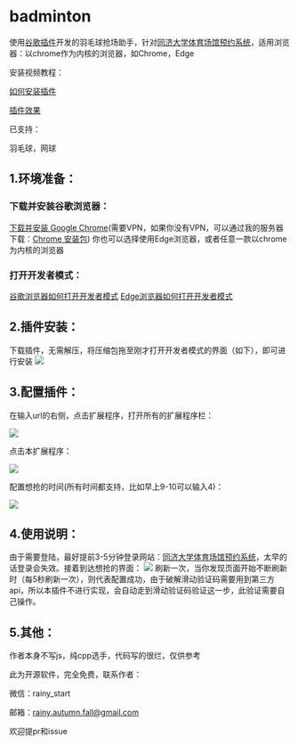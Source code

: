 # badminton
使用[谷歌插件](https://support.google.com/chrome/a/answer/2714278?hl=zh-Hans)开发的羽毛球抢场助手，针对[同济大学体育场馆预约系统](https://stadium.tongji.edu.cn/pc/#/)，适用浏览器：以chrome作为内核的浏览器，如Chrome，Edge

安装视频教程：

[如何安装插件](https://www.bilibili.com/video/BV1zC4y127HR/)

[插件效果](https://www.bilibili.com/video/BV1xK421Y7qU/)

已支持：

羽毛球，网球
## 1.环境准备：
### 下载并安装谷歌浏览器：
[下载并安装 Google Chrome](https://support.google.com/chrome/answer/95346?hl=zh-)(需要VPN，如果你没有VPN，可以通过我的服务器下载：[Chrome 安装包](http://lc-JBwIbAN4.cn-n1.lcfile.com/PhAeKSsvI2Pnyp9v443DUz2497bFhzwz/ChromeSetup.exe))
你也可以选择使用Edge浏览器，或者任意一款以chrome为内核的浏览器
### 打开开发者模式：
[谷歌浏览器如何打开开发者模式](https://www.chromegw.com/guide/jq/1461.html)
[Edge浏览器如何打开开发者模式](https://blog.csdn.net/yisago/article/details/118754062)
## 2.插件安装：
下载插件，无需解压，将压缩包拖至刚才打开开发者模式的界面（如下），即可进行安装
![](http://lc-JBwIbAN4.cn-n1.lcfile.com/S2tysi1LwscGbBqNkVSAHSGOjntvV8pQ/1.png)
## 3.配置插件：
在输入url的右侧，点击扩展程序，打开所有的扩展程序栏：

![](http://lc-JBwIbAN4.cn-n1.lcfile.com/x2Sb1PnKTSaRsojg3gkna2Vd6GJ9nBIJ/2.png)

点击本扩展程序：

![](http://lc-JBwIbAN4.cn-n1.lcfile.com/HNKhp5Qdcd808VX9S3USeCaUiYAvkrnw/3.png)

配置想抢的时间(所有时间都支持，比如早上9-10可以输入4)：

![](http://lc-JBwIbAN4.cn-n1.lcfile.com/idTqSbcG3e3LlMk7nhGkkX5FIzy2ivY3/4.png)
## 4.使用说明：
由于需要登陆，最好提前3-5分钟登录网站：[同济大学体育场馆预约系统](https://stadium.tongji.edu.cn/pc/#/)，太早的话登录会失效。接着到达想抢的界面：
![](http://lc-JBwIbAN4.cn-n1.lcfile.com/EPkwSCFTwHxTQR2gHLX8rCTI8nCcpuIi/5.png)
刷新一次，当你发现页面开始不断刷新时（每5秒刷新一次），则代表配置成功，由于破解滑动验证码需要用到第三方api，所以本插件不进行实现，会自动走到滑动验证码验证这一步，此验证需要自己操作。

## 5.其他：
作者本身不写js，纯cpp选手，代码写的很烂，仅供参考

此为开源软件，完全免费，联系作者：

微信：rainy_start

邮箱：rainy.autumn.fall@gmail.com

欢迎提pr和issue
